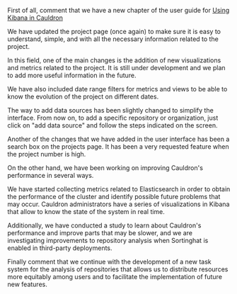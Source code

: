 First of all, comment that we have a new chapter of the user guide for [Using Kibana in Cauldron](https://community.cauldron.io/t/using-kibana-in-cauldron/60)

We have updated the project page (once again) to make sure it is easy to understand, simple, and with all the necessary information related to the project.

In this field, one of the main changes is the addition of new visualizations and metrics related to the project. It is still under development and we plan to add more useful information in the future.

We have also included date range filters for metrics and views to be able to know the evolution of the project on different dates.

The way to add data sources has been slightly changed to simplify the interface. From now on, to add a specific repository or organization, just click on "add data source" and follow the steps indicated on the screen.

Another of the changes that we have added in the user interface has been a search box on the projects page. It has been a very requested feature when the project number is high.

On the other hand, we have been working on improving Cauldron's performance in several ways.

We have started collecting metrics related to Elasticsearch in order to obtain the performance of the cluster and identify possible future problems that may occur. Cauldron administrators have a series of visualizations in Kibana that allow to know the state of the system in real time.

Additionally, we have conducted a study to learn about Cauldron's performance and improve parts that may be slower, and we are investigating improvements to repository analysis when Sortinghat is enabled in third-party deployments.

Finally comment that we continue with the development of a new task system for the analysis of repositories that allows us to distribute resources more equitably among users and to facilitate the implementation of future new features.
